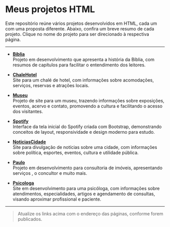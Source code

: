# Meus projetos HTML

Este repositório reúne vários projetos desenvolvidos em HTML, cada um com uma proposta diferente. Abaixo, confira um breve resumo de cada projeto. Clique no nome do projeto para ser direcionado à respectiva página.

---
- **[Biblia](https://arthurresendes.github.io/Projetos-HTML/Biblia/index.html)**  
  Projeto em desenvolvimento que apresenta a história da Bíblia, com resumos de capítulos para facilitar o entendimento dos leitores.

- **[ChaleHotel](https://arthurresendes.github.io/Projetos-HTML/ChaleHotel/index.html)**  
  Site para um chalé de hotel, com informações sobre acomodações, serviços, reservas e atrações locais.

- **[Museu](https://arthurresendes.github.io/Projetos-HTML/Museu/inde.html)**  
  Projeto de site para um museu, trazendo informações sobre exposições, eventos, acervo e contato, promovendo a cultura e facilitando o acesso dos visitantes.

- **[Spotify](https://arthurresendes.github.io/Projetos-HTML/Spotify/index.html)**  
  Interface da tela inicial do Spotify criada com Bootstrap, demonstrando conceitos de layout, responsividade e design moderno para estudo.

- **[NoticiasCidade](https://arthurresendes.github.io/Projetos-HTML/NoticiasCidades/index.html)**  
  Site para divulgação de notícias sobre uma cidade, com informações sobre política, esportes, eventos, cultura e utilidade pública.

- **[Paulo](https://arthurresendes.github.io/Projetos-HTML/Paulo/index.html)**  
  Projeto em desenvolvimento para consultoria de imóveis, apresentando serviços , o concultor e muito mais.

- **[Psicologa](https://arthurresendes.github.io/Projetos-HTML/psicologa/index.html)**  
  Site em desenvolvimento para uma psicóloga, com informações sobre atendimentos, especialidades, artigos e agendamento de consultas, visando aproximar profissional e paciente.

---

> Atualize os links acima com o endereço das páginas, conforme forem publicados.

